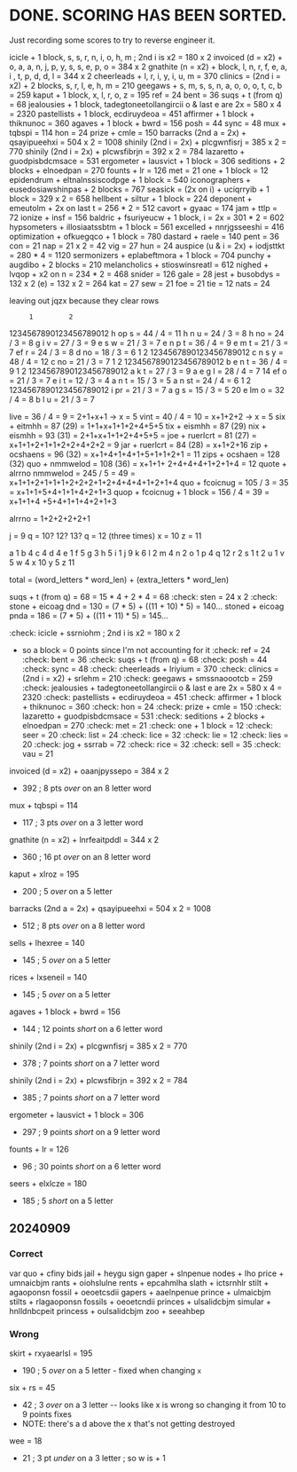 # DONE. SCORING HAS BEEN SORTED.
Just recording some scores to try to reverse engineer it.

icicle + 1 block, s, s, r, n, i, o, h, m ; 2nd i is x2 = 180 x 2
invoiced (d = x2) + o, a, a, n, j, p, y, s, s, e, p, o = 384 x 2
gnathite (n = x2) + block, l, n, r, f, e, a, i , t, p, d, d, l = 344 x 2
cheerleads + l, r, i, y, i, u, m = 370
clinics = (2nd i = x2) + 2 blocks, s, r, l, e, h, m = 210
geegaws + s, m, s, s, n, a, o, o, o, t, c, b = 259
kaput + 1 block, x, l, r, o, z = 195
ref = 24
bent = 36
suqs + t (from q) = 68
jealousies + 1 block, tadegtoneetollangircii o & last e are 2x = 580 x 4 = 2320
pastellists + 1 block, ecdiruydeoa = 451
affirmer + 1 block + thiknunoc = 360
agaves + 1 block + bwrd = 156
posh = 44
sync = 48
mux + tqbspi = 114
hon = 24
prize + cmle = 150
barracks (2nd a = 2x) + qsayipueehxi = 504 x 2 = 1008
shinily (2nd i = 2x) + plcgwnfisrj = 385 x 2 = 770
shinily (2nd i = 2x) + plcwsfibrjn = 392 x 2 = 784
lazaretto + guodpisbdcmsace = 531
ergometer + lausvict + 1 block = 306
seditions + 2 blocks + elnoedpan = 270
founts + lr = 126
met = 21
one + 1 block = 12
epidendrum + eltnalnssiscodpge + 1 block = 540
iconographers + eusedosiawshinpas + 2 blocks = 767
seasick = (2x on i) + uciqrryib + 1 block = 329 x 2 = 658
hellbent + siltur + 1 block = 224
deponent + emeutolm + 2x on last t = 256 * 2 = 512
cavort + gyaac = 174
jam + ttlp = 72
ionize + insf = 156
baldric + fsuriyeucw + 1 block, i = 2x = 301 * 2 = 602
hypsometers + illosiaatssbtm + 1 block = 561
excelled + nnrjgsseeshi = 416
optimization + ofkuegqco + 1 block = 780
dastard + raele = 140
pent = 36
con = 21
nap = 21 x 2 = 42
vig = 27
hun = 24
auspice (u & i = 2x) + iodjsttkt = 280 * 4 = 1120
sermonizers + eplabeftmora + 1 block = 704
punchy + augdibo + 2 blocks = 210
melancholics + stioswinsreatl = 612
nighed + lvqop + x2 on n = 234 * 2 = 468
snider = 126
gale = 28
jest + busobdys = 132 x 2 (e) = 132 x 2 = 264
kat = 27
sew = 21
foe = 21
tie = 12
nats = 24


leaving out jqzx because they clear rows

         1         2
1234567890123456789012
       h     op s      = 44 / 4 = 11
       h    n     u    = 24 / 3 = 8
       h    no         = 24 / 3 = 8
      g i          v   = 27 / 3 = 9
    e           s   w  = 21 / 3 = 7
    e       n p  t     = 36 / 4 = 9
    e      m     t     = 21 / 3 = 7
    ef         r       = 24 / 3 = 8
   d        no         = 18 / 3 = 6
         1         2
1234567890123456789012
  c         n   s    y = 48 / 4 = 12
  c         no         = 21 / 3 = 7
         1         2
1234567890123456789012
 b  e       n    t     = 36 / 4 = 9
         1         2
1234567890123456789012
a        k       t     = 27 / 3 = 9
a   e g   l            = 28 / 4 = 7    14
    ef       o         = 21 / 3 = 7
    e   i        t     = 12 / 3 = 4
a           n    t     = 15 / 3 = 5
a           n   st     = 24 / 4 = 6
         1         2
1234567890123456789012
        i     pr       = 21 / 3 = 7
a     g         s      = 15 / 3 = 5    20
    e     lm o         = 32 / 4 = 8
 b        l       u    = 21 / 3 = 7

live = 36 / 4 = 9 = 2+1+x+1 -> x = 5
vint = 40 / 4 = 10 = x+1+2+2 -> x = 5
six + eitmhh = 87 (29) = 1+1+x+1+1+2+4+5+5
tix + eismhh = 87 (29)
nix + eismhh = 93 (31) = 2+1+x+1+1+2+4+5+5 = 
joe + ruerlcrt = 81 (27) = x+1+1+2+1+1+2+2+4+2+2 = 9
jar + ruerlcrt = 84 (28) = x+1+2+16
zip + ocshaens = 96 (32) = x+1+4+1+4+1+5+1+1+2+1 = 11
zips + ocshaen = 128 (32)
quo +          nmmwelod = 108 (36) = x+1+1+  2+4+4+4+1+2+1+4 = 12
quote + alrrno nmmwelod = 245 / 5 = 49 = x+1+1+2+1+1+1+2+2+2+1+2+4+4+4+1+2+1+4
quo +          fcoicnug = 105 / 3 = 35 = x+1+1+5+4+1+1+4+2+1+3
quop + fcoicnug + 1 block = 156 / 4 = 39 = x+1+1+4 +5+4+1+1+4+2+1+3

alrrno = 1+2+2+2+2+1

j = 9
q = 10? 12? 13?
q = 12 (three times)
x = 10
z = 11 


a 1
b 4
c 4
d 4
e 1
f 5
g 3
h 5
i 1
j 9
k 6
l 2
m 4
n 2
o 1
p 4
q 12
r 2
s 1
t 2
u 1
v 5
w 4
x 10
y 5
z 11


total = (word_letters * word_len) + (extra_letters * word_len)

suqs + t (from q) = 68 = 15 * 4 + 2 * 4 = 68 :check:
sten = 24 x 2 :check:
stone  + eicoag dnd  = 130 = (7 * 5) + ((11 + 10) * 5) = 140...
stoned + eicoag pnda = 186 = (7 * 5) + ((11 + 11) * 5) = 145...


:check: icicle + ssrniohm ; 2nd i is x2 = 180 x 2
  - so a block = 0 points since I'm not accounting for it
:check: ref = 24
:check: bent = 36
:check: suqs + t (from q) = 68
:check: posh = 44
:check: sync = 48
:check: cheerleads + lriyium = 370
:check: clinics = (2nd i = x2) + srlehm = 210
:check: geegaws + smssnaoootcb = 259
:check: jealousies + tadegtoneetollangircii o & last e are 2x = 580 x 4 = 2320
:check: pastellists + ecdiruydeoa = 451
:check: affirmer + 1 block + thiknunoc = 360
:check: hon = 24
:check: prize + cmle = 150
:check: lazaretto + guodpisbdcmsace = 531
:check: seditions + 2 blocks + elnoedpan = 270
:check: met = 21
:check: one + 1 block = 12
:check: seer = 20
:check: list = 24
:check: lice = 32
:check: lie = 12
:check: lies = 20
:check: jog + ssrrab = 72
:check: rice = 32
:check: sell = 35
:check: vau = 21

invoiced (d = x2) + oaanjpyssepo = 384 x 2
  - 392 ; 8 pts *over* on an 8 letter word

mux + tqbspi = 114
  - 117 ; 3 pts *over* on a 3 letter word

gnathite (n = x2) + lnrfeaitpddl = 344 x 2
  - 360 ; 16 pt *over* on an 8 letter word

kaput + xlroz = 195
  - 200 ; 5 *over* on a 5 letter

barracks (2nd a = 2x) + qsayipueehxi = 504 x 2 = 1008
  - 512 ; 8 pts *over* on a 8 letter word

sells + lhexree = 140
  - 145 ; 5 *over* on a 5 letter

rices + lxseneil = 140
  - 145 ; 5 *over* on a 5 letter


agaves + 1 block + bwrd = 156
  - 144 ; 12 points *short* on a 6 letter word

shinily (2nd i = 2x) + plcgwnfisrj = 385 x 2 = 770
  - 378 ; 7 points *short* on a 7 letter word

shinily (2nd i = 2x) + plcwsfibrjn = 392 x 2 = 784
  - 385 ; 7 points *short* on a 7 letter word

ergometer + lausvict + 1 block = 306
  - 297 ; 9 points *short* on a 9 letter word

founts + lr = 126
  - 96 ; 30 points _short_ on a 6 letter word

seers + elxlcze = 180
  - 185 ; 5 *short* on a 5 letter


## 20240909

### Correct
var
quo + cfiny
bids
jail + heygu
sign
gaper + slnpenue
nodes + lho
price + umnaicbjm
rants + oiohslulne
rents + epcahmlha
slath + ictsrnhlr
stilt + agaoponsn
fossil + oeoetcsdii
gapers + aaelnpenue
prince + ulmaicbjm
stilts + rlagaoponsn
fossils + oeoetcndii
princes + ulsalidcbjm
simular + hnlldnbcpeit
princess + oulsalidcbjm
zoo + seeahbep

### Wrong
skirt + rxyaearlsl = 195
  - 190 ; 5 *over* on a 5 letter - fixed when changing `x`

six + rs = 45
  - 42 ; 3 *over* on a 3 letter -- looks like x is wrong so changing it from 10 to 9 points fixes
  - NOTE: there's a d above the x that's not getting destroyed

wee = 18
  - 21 ; 3 pt *under* on a 3 letter ; so w is + 1
